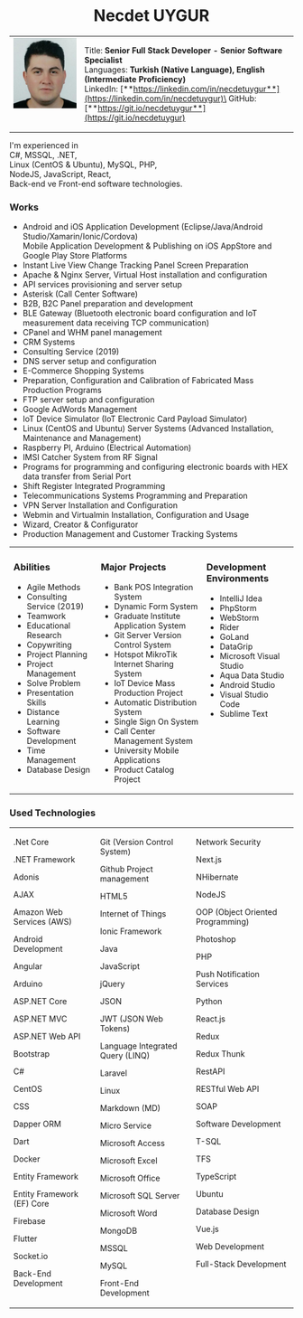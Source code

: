 <center><h1>Necdet UYGUR</h1></center>

<table border="0">
<tr>
<td valign="top" width="25%">
<img src="foto.jpg" width="100%" />
</td>
<td valign="top">

Title: **Senior Full Stack Developer - Senior Software Specialist**\
Languages: **Turkish (Native Language), English (Intermediate Proficiency)**\
LinkedIn: [**https://linkedin.com/in/necdetuygur**](https://linkedin.com/in/necdetuygur)\
GitHub: [**https://git.io/necdetuygur**](https://git.io/necdetuygur)

</td></tr></table>

I'm experienced in\
C#, MSSQL, .NET,\
Linux (CentOS & Ubuntu), MySQL, PHP,\
NodeJS, JavaScript, React,\
Back-end ve Front-end software technologies.

### Works

- Android and iOS Application Development (Eclipse/Java/Android Studio/Xamarin/Ionic/Cordova)\
  Mobile Application Development & Publishing on iOS AppStore and Google Play Store Platforms
- Instant Live View Change Tracking Panel Screen Preparation
- Apache & Nginx Server, Virtual Host installation and configuration
- API services provisioning and server setup
- Asterisk (Call Center Software)
- B2B, B2C Panel preparation and development
- BLE Gateway (Bluetooth electronic board configuration and IoT measurement data receiving TCP communication)
- CPanel and WHM panel management
- CRM Systems
- Consulting Service (2019)
- DNS server setup and configuration
- E-Commerce Shopping Systems
- Preparation, Configuration and Calibration of Fabricated Mass Production Programs
- FTP server setup and configuration
- Google AdWords Management
- IoT Device Simulator (IoT Electronic Card Payload Simulator)
- Linux (CentOS and Ubuntu) Server Systems (Advanced Installation, Maintenance and Management)
- Raspberry PI, Arduino (Electrical Automation)
- IMSI Catcher System from RF Signal
- Programs for programming and configuring electronic boards with HEX data transfer from Serial Port
- Shift Register Integrated Programming
- Telecommunications Systems Programming and Preparation
- VPN Server Installation and Configuration
- Webmin and Virtualmin Installation, Configuration and Usage
- Wizard, Creator & Configurator
- Production Management and Customer Tracking Systems

<table>
<tr>
<td valign="top">

### Abilities

- Agile Methods
- Consulting Service (2019)
- Teamwork
- Educational Research
- Copywriting
- Project Planning
- Project Management
- Solve Problem
- Presentation Skills
- Distance Learning
- Software Development
- Time Management
- Database Design

</td>
<td valign="top">

### Major Projects

- Bank POS Integration System
- Dynamic Form System
- Graduate Institute Application System
- Git Server Version Control System
- Hotspot MikroTik Internet Sharing System
- IoT Device Mass Production Project
- Automatic Distribution System
- Single Sign On System
- Call Center Management System
- University Mobile Applications
- Product Catalog Project

</td>
<td valign="top">

### Development Environments

- IntelliJ Idea
- PhpStorm
- WebStorm
- Rider
- GoLand
- DataGrip
- Microsoft Visual Studio
- Aqua Data Studio
- Android Studio
- Visual Studio Code
- Sublime Text

</td>
</tr>
</table>

<div class="page-break"></div>

### Used Technologies

<table>
<tr>
<td valign="top">

.Net Core

.NET Framework

Adonis

AJAX

Amazon Web Services (AWS)

Android Development

Angular

Arduino

ASP.NET Core

ASP.NET MVC

ASP.NET Web API

Bootstrap

C#

CentOS

CSS

Dapper ORM

Dart

Docker

Entity Framework

Entity Framework (EF) Core

Firebase

Flutter

Socket.io

Back-End Development

</td>
<td valign="top">

Git (Version Control System)

Github Project management

HTML5

Internet of Things

Ionic Framework

Java

JavaScript

jQuery

JSON

JWT (JSON Web Tokens)

Language Integrated Query (LINQ)

Laravel

Linux

Markdown (MD)

Micro Service

Microsoft Access

Microsoft Excel

Microsoft Office

Microsoft SQL Server

Microsoft Word

MongoDB

MSSQL

MySQL

Front-End Development

</td>
<td valign="top">

Network Security

Next.js

NHibernate

NodeJS

OOP (Object Oriented Programming)

Photoshop

PHP

Push Notification Services

Python

React.js

Redux

Redux Thunk

RestAPI

RESTful Web API

SOAP

Software Development

T-SQL

TFS

TypeScript

Ubuntu

Database Design

Vue.js

Web Development

Full-Stack Development

</td>
</tr>
</table>
